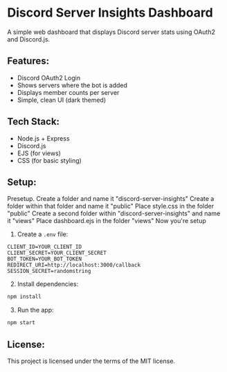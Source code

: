 # Discord Server Insights Dashboard

A simple web dashboard that displays Discord server stats using OAuth2 and Discord.js.

## Features:
- Discord OAuth2 Login
- Shows servers where the bot is added
- Displays member counts per server
- Simple, clean UI (dark themed)

## Tech Stack:
- Node.js + Express
- Discord.js
- EJS (for views)
- CSS (for basic styling)

## Setup:
Presetup. Create a folder and name it "discord-server-insights"
Create a folder within that folder and name it "public"
Place style.css in the folder "public"
Create a second folder within "discord-server-insights" and name it "views"
Place dashboard.ejs in the folder "views"
Now you're setup

1. Create a `.env` file:
```
CLIENT_ID=YOUR_CLIENT_ID
CLIENT_SECRET=YOUR_CLIENT_SECRET
BOT_TOKEN=YOUR_BOT_TOKEN
REDIRECT_URI=http://localhost:3000/callback
SESSION_SECRET=randomstring
```

2. Install dependencies:
```bash
npm install
```

3. Run the app:
```bash
npm start
```

## License:
This project is licensed under the terms of the MIT license.
